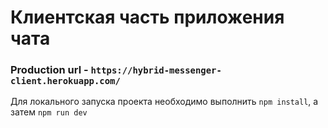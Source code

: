 # Клиентская часть приложения чата

### Production url - ```https://hybrid-messenger-client.herokuapp.com/```

Для локального запуска проекта необходимо выполнить ```npm install```, а затем ```npm run dev```
